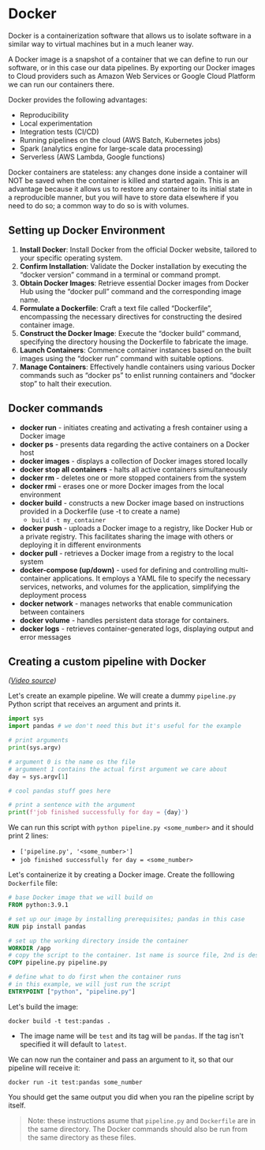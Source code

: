 # Docker
Docker is a containerization software that allows us to isolate software in a similar way to virtual machines but in a much leaner way.

A Docker image is a snapshot of a container that we can define to run our software, or in this case our data pipelines. By exporting our Docker images to Cloud providers such as Amazon Web Services or Google Cloud Platform we can run our containers there.

Docker provides the following advantages:

- Reproducibility
- Local experimentation
- Integration tests (CI/CD)
- Running pipelines on the cloud (AWS Batch, Kubernetes jobs)
- Spark (analytics engine for large-scale data processing)
- Serverless (AWS Lambda, Google functions)
  
Docker containers are stateless: any changes done inside a container will NOT be saved when the container is killed and started again. This is an advantage because it allows us to restore any container to its initial state in a reproducible manner, but you will have to store data elsewhere if you need to do so; a common way to do so is with volumes.
## Setting up Docker Environment 

1. **Install Docker**: Install Docker from the official Docker website, tailored to your specific operating system.
2. **Confirm Installation**: Validate the Docker installation by executing the “docker version” command in a terminal or command prompt.
3. **Obtain Docker Images**: Retrieve essential Docker images from Docker Hub using the “docker pull” command and the corresponding image name.
4. **Formulate a Dockerfile**: Craft a text file called “Dockerfile”, encompassing the necessary directives for constructing the desired container image.
5. **Construct the Docker Image**: Execute the “docker build” command, specifying the directory housing the Dockerfile to fabricate the image.
6. **Launch Containers**: Commence container instances based on the built images using the “docker run” command with suitable options.
7. **Manage Containers**: Effectively handle containers using various Docker commands such as “docker ps” to enlist running containers and “docker stop” to halt their execution.

## Docker commands
- **docker run** - initiates creating and activating a fresh container using a Docker image
- **docker ps** - presents data regarding the active containers on a Docker host
- **docker images** - displays a collection of Docker images stored locally
- **docker stop all containers** - halts all active containers simultaneously
- **docker rm** - deletes one or more stopped containers from the system
- **docker rmi** - erases one or more Docker images from the local environment
- **docker build** - constructs a new Docker image based on instructions provided in a Dockerfile (use -t to create a name)
  - ```build -t my_container```
- **docker push** - uploads a Docker image to a registry, like Docker Hub or a private registry. This facilitates sharing the image with others or deploying it in different environments
- **docker pull** - retrieves a Docker image from a registry to the local system
- **docker-compose (up/down)** - used for defining and controlling multi-container applications. It employs a YAML file to specify the necessary services, networks, and volumes for the application, simplifying the deployment process
- **docker network** -  manages networks that enable communication between containers
- **docker volume** - handles persistent data storage for containers.
- **docker logs** - retrieves container-generated logs, displaying output and error messages

## Creating a custom pipeline with Docker

_([Video source](https://www.youtube.com/watch?v=EYNwNlOrpr0&list=PL3MmuxUbc_hJed7dXYoJw8DoCuVHhGEQb&index=3))_

Let's create an example pipeline. We will create a dummy `pipeline.py` Python script that receives an argument and prints it.

```python
import sys
import pandas # we don't need this but it's useful for the example

# print arguments
print(sys.argv)

# argument 0 is the name os the file
# argumment 1 contains the actual first argument we care about
day = sys.argv[1]

# cool pandas stuff goes here

# print a sentence with the argument
print(f'job finished successfully for day = {day}')
```

We can run this script with `python pipeline.py <some_number>` and it should print 2 lines:
* `['pipeline.py', '<some_number>']`
* `job finished successfully for day = <some_number>`

Let's containerize it by creating a Docker image. Create the folllowing `Dockerfile` file:

```dockerfile
# base Docker image that we will build on
FROM python:3.9.1

# set up our image by installing prerequisites; pandas in this case
RUN pip install pandas

# set up the working directory inside the container
WORKDIR /app
# copy the script to the container. 1st name is source file, 2nd is destination
COPY pipeline.py pipeline.py

# define what to do first when the container runs
# in this example, we will just run the script
ENTRYPOINT ["python", "pipeline.py"]
```

Let's build the image:


```ssh
docker build -t test:pandas .
```
* The image name will be `test` and its tag will be `pandas`. If the tag isn't specified it will default to `latest`.

We can now run the container and pass an argument to it, so that our pipeline will receive it:

```ssh
docker run -it test:pandas some_number
```

You should get the same output you did when you ran the pipeline script by itself.

>Note: these instructions asume that `pipeline.py` and `Dockerfile` are in the same directory. The Docker commands should also be run from the same directory as these files.
